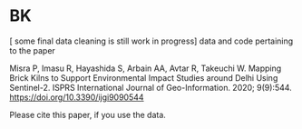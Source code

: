 # BK
[ some final data cleaning is still work in progress]
data and code pertaining to the paper

Misra P, Imasu R, Hayashida S, Arbain AA, Avtar R, Takeuchi W. Mapping Brick Kilns to Support Environmental Impact Studies around Delhi Using Sentinel-2. ISPRS International Journal of Geo-Information. 2020; 9(9):544. https://doi.org/10.3390/ijgi9090544

Please cite this paper, if you use the data. 
